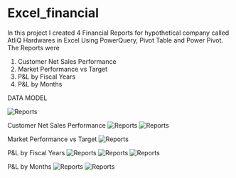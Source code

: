 # Excel_financial

In this project I created 4 Financial Reports for hypothetical company called AtliQ Hardwares in Excel Using PowerQuery, Pivot Table and Power Pivot. The Reports were

1. Customer Net Sales Performance
2. Market Performance vs Target
3. P&L by Fiscal Years
4. P&L by Months

DATA MODEL 

![Reports](https://github.com/swarupmore/Excel_financial/blob/main/Resources/Data%20model%20business%20insights.png)

 Customer Net Sales Performance
 ![Reports](https://github.com/swarupmore/Excel_financial/blob/main/Resources/Business%20report%201.jpg)
 ![Reports](https://github.com/swarupmore/Excel_financial/blob/main/Resources/Business%20report%201.1.jpg)

 Market Performance vs Target
![Reports](https://github.com/swarupmore/Excel_financial/blob/main/Resources/Business%20report%202.jpg)

P&L by Fiscal Years
![Reports](https://github.com/swarupmore/Excel_financial/blob/main/Resources/Business%20report%203.jpg)
![Reports](https://github.com/swarupmore/Excel_financial/blob/main/Resources/Business%20report%203.2.jpg)
![Reports](https://github.com/swarupmore/Excel_financial/blob/main/Resources/Business%20report%203.3.jpg)

P&L by Months
![Reports](https://github.com/swarupmore/Excel_financial/blob/main/Resources/Business%20report%204.1.jpg)
![Reports](https://github.com/swarupmore/Excel_financial/blob/main/Resources/Business%20report%204.2.jpg)
 
